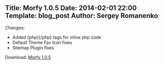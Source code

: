 Title: Morfy 1.0.5
Date: 2014-02-01 22:00
Template: blog_post
Author: Sergey Romanenko
----

Changes:       
* Added {php}{/php} tags for inline php code  
* Default Theme Fav Icon fixes  
* Sitemap Plugin fixes  
     
Download: [Morfy 1.0.5](https://github.com/Awilum/morfy-cms/archive/v1.0.5.zip) 

